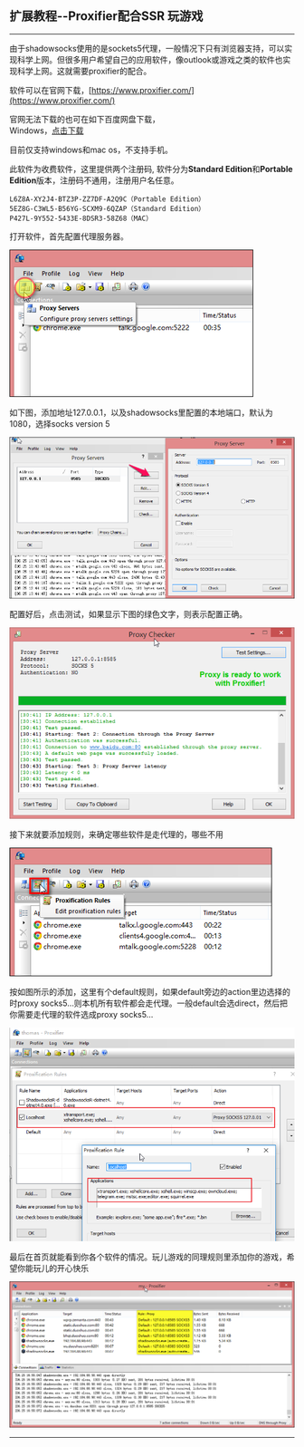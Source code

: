 ## 扩展教程--Proxifier配合SSR  玩游戏

---

由于shadowsocks使用的是sockets5代理，一般情况下只有浏览器支持，可以实现科学上网。但很多用户希望自己的应用软件，像outlook或游戏之类的软件也实现科学上网。这就需要proxifier的配合。

软件可以在官网下载，[https://www.proxifier.com/](https://www.proxifier.com/)

官网无法下载的也可在如下百度网盘下载，  
Windows，[点击下载](https://mdzz.press/工具集合/ProxifierSetup.exe)

目前仅支持windows和mac os，不支持手机。

此软件为收费软件，这里提供两个注册码, 软件分为**Standard Edition**和**Portable Edition**版本，注册码不通用，注册用户名任意。

```
L6Z8A-XY2J4-BTZ3P-ZZ7DF-A2Q9C（Portable Edition）
5EZ8G-C3WL5-B56YG-SCXM9-6QZAP（Standard Edition）
P427L-9Y552-5433E-8DSR3-58Z68（MAC）
```

打开软件，首先配置代理服务器。

![](/assets/game/proxifier1.png)



如下图，添加地址127.0.0.1，以及shadowsocks里配置的本地端口，默认为1080，选择socks version 5

![](/assets/game/proxifier2.png)



配置好后，点击测试，如果显示下图的绿色文字，则表示配置正确。

![](/assets/game/proxifier3.png)



接下来就要添加规则，来确定哪些软件是走代理的，哪些不用

![](/assets/game/proxifier4.png)



按如图所示的添加，这里有个default规则，如果default旁边的action里边选择的时proxy socks5…则本机所有软件都会走代理。一般default会选direct，然后把你需要走代理的软件选成proxy socks5…

![](/assets/game/proxifier8.png)



最后在首页就能看到你各个软件的情况。玩儿游戏的同理规则里添加你的游戏，希望你能玩儿的开心快乐

![](/assets/game/proxifier6.png)

---

